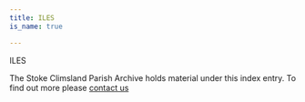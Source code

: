 ```yaml
---
title: ILES
is_name: true

---
```


ILES


The Stoke Climsland Parish Archive holds material under this index entry. To find out more please [contact us](/contact/)
